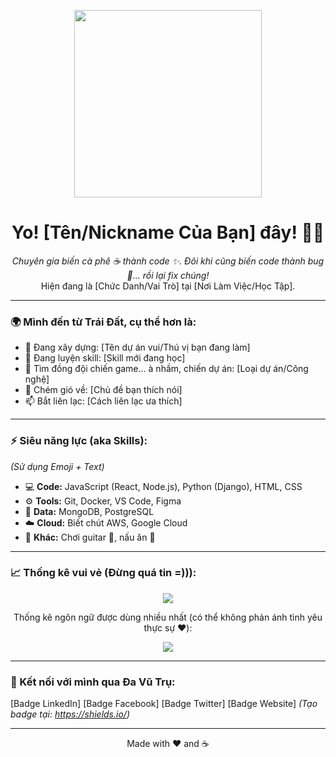 <p align="center">
  <img src="URL_GIF_HOẠT_HÌNH_LIÊN_QUAN_ĐẾN_CODE_HOẶC_SỞ_THÍCH" width="300">
</p>

<h1 align="center">Yo! [Tên/Nickname Của Bạn] đây! 👨‍💻</h1>

<p align="center">
  <em>Chuyên gia biến cà phê ☕ thành code ✨. Đôi khi cũng biến code thành bug 🐛... rồi lại fix chúng!</em>
  <br>
  Hiện đang là [Chức Danh/Vai Trò] tại [Nơi Làm Việc/Học Tập].
</p>

---

### 🌍 Mình đến từ Trái Đất, cụ thể hơn là:

*   🔭 Đang xây dựng: [Tên dự án vui/Thú vị bạn đang làm]
*   🌱 Đang luyện skill: [Skill mới đang học]
*   👯 Tìm đồng đội chiến game... à nhầm, chiến dự án: [Loại dự án/Công nghệ]
*   💬 Chém gió về: [Chủ đề bạn thích nói]
*   📫 Bắt liên lạc: [Cách liên lạc ưa thích]

---

### ⚡️ Siêu năng lực (aka Skills):

*(Sử dụng Emoji + Text)*

*   💻 **Code:** JavaScript (React, Node.js), Python (Django), HTML, CSS
*   ⚙️ **Tools:** Git, Docker, VS Code, Figma
*   💾 **Data:** MongoDB, PostgreSQL
*   ☁️ **Cloud:** Biết chút AWS, Google Cloud
*   🎨 **Khác:** Chơi guitar 🎸, nấu ăn 🍳

---

### 📈 Thống kê vui vẻ (Đừng quá tin =))):

<p align="center">
  <img src="https://github-readme-stats.vercel.app/api?username=[TÊN_USERNAME_GITHUB_CỦA_BẠN]&show_icons=true&theme=tokyonight&rank_icon=github" />
</p>
<p align="center"> Thống kê ngôn ngữ được dùng nhiều nhất (có thể không phản ánh tình yêu thực sự ❤️): </p>
<p align="center">
  <img src="https://github-readme-stats.vercel.app/api/top-langs/?username=[TÊN_USERNAME_GITHUB_CỦA_BẠN]&layout=donut&theme=tokyonight"/>
</p>

---

### 🔗 Kết nối với mình qua Đa Vũ Trụ:

[Badge LinkedIn] [Badge Facebook] [Badge Twitter] [Badge Website]
*(Tạo badge tại: https://shields.io/)*

---

<p align="center">Made with ❤️ and ☕</p>
